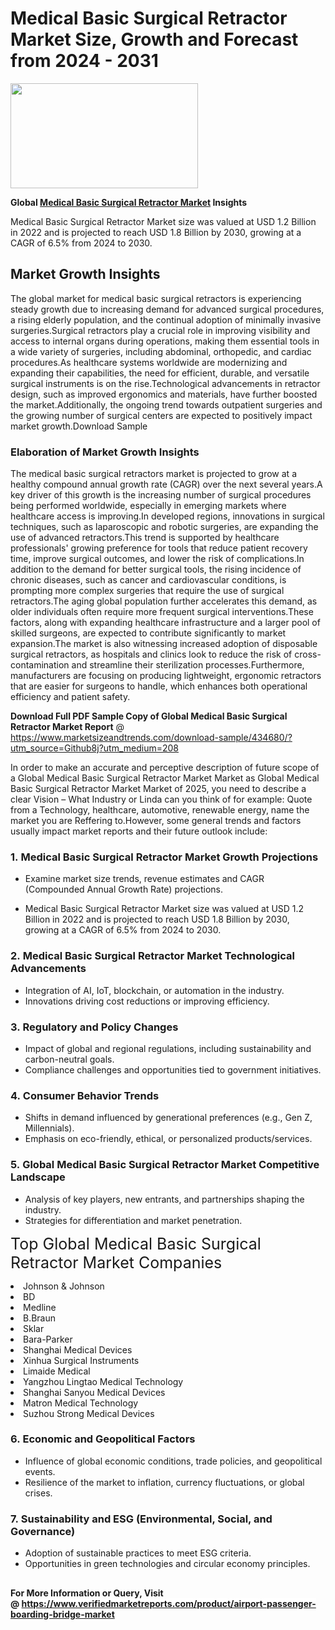 <H1>Medical Basic Surgical Retractor Market Size, Growth and Forecast from 2024 - 2031</H1><img class="aligncenter size-medium wp-image-584254" src="https://thirdeyenews.in/wp-content/uploads/2024/09/Global-Market-Research-300x168.jpeg" alt="" width="300" height="168" /><p><strong>Global&nbsp;<a href="https://www.marketsizeandtrends.com/download-sample/434680/?utm_source=Github8j?utm_medium=208">Medical Basic Surgical Retractor Market</a> Insights</strong></p><p>Medical Basic Surgical Retractor Market size was valued at USD 1.2 Billion in 2022 and is projected to reach USD 1.8 Billion by 2030, growing at a CAGR of 6.5% from 2024 to 2030.</p><p><h2>Market Growth Insights</h2> The global market for medical basic surgical retractors is experiencing steady growth due to increasing demand for advanced surgical procedures, a rising elderly population, and the continual adoption of minimally invasive surgeries.Surgical retractors play a crucial role in improving visibility and access to internal organs during operations, making them essential tools in a wide variety of surgeries, including abdominal, orthopedic, and cardiac procedures.As healthcare systems worldwide are modernizing and expanding their capabilities, the need for efficient, durable, and versatile surgical instruments is on the rise.Technological advancements in retractor design, such as improved ergonomics and materials, have further boosted the market.Additionally, the ongoing trend towards outpatient surgeries and the growing number of surgical centers are expected to positively impact market growth.Download Sample <h3>Elaboration of Market Growth Insights</h3> The medical basic surgical retractors market is projected to grow at a healthy compound annual growth rate (CAGR) over the next several years.A key driver of this growth is the increasing number of surgical procedures being performed worldwide, especially in emerging markets where healthcare access is improving.In developed regions, innovations in surgical techniques, such as laparoscopic and robotic surgeries, are expanding the use of advanced retractors.This trend is supported by healthcare professionals' growing preference for tools that reduce patient recovery time, improve surgical outcomes, and lower the risk of complications.In addition to the demand for better surgical tools, the rising incidence of chronic diseases, such as cancer and cardiovascular conditions, is prompting more complex surgeries that require the use of surgical retractors.The aging global population further accelerates this demand, as older individuals often require more frequent surgical interventions.These factors, along with expanding healthcare infrastructure and a larger pool of skilled surgeons, are expected to contribute significantly to market expansion.The market is also witnessing increased adoption of disposable surgical retractors, as hospitals and clinics look to reduce the risk of cross-contamination and streamline their sterilization processes.Furthermore, manufacturers are focusing on producing lightweight, ergonomic retractors that are easier for surgeons to handle, which enhances both operational efficiency and patient safety.</p><p><span class=""><strong>Download Full PDF Sample Copy of Global Medical Basic Surgical Retractor Market Report</strong> @ <a href="https://www.marketsizeandtrends.com/download-sample/434680/?utm_source=Github8j?utm_medium=208" target="_blank">https://www.marketsizeandtrends.com/download-sample/434680/?utm_source=Github8j?utm_medium=208</a></span></p><p>In order to make an accurate and perceptive description of future scope of a Global&nbsp;Medical Basic Surgical Retractor Market Market as Global&nbsp;Medical Basic Surgical Retractor Market Market of 2025, you need to describe a clear Vision &ndash; What Industry or Linda can you think of for example: Quote from a Technology, healthcare, automotive, renewable energy, name the market you are Reffering to.However, some general trends and factors usually impact market reports and their future outlook include:</p><h3>1.&nbsp;<strong>Medical Basic Surgical Retractor Market Growth Projections</strong></h3><ul><li>Examine market size trends, revenue estimates and CAGR (Compounded Annual Growth Rate) projections.</li><li><p>Medical Basic Surgical Retractor Market size was valued at USD 1.2 Billion in 2022 and is projected to reach USD 1.8 Billion by 2030, growing at a CAGR of 6.5% from 2024 to 2030.</p></li></ul><h3>2.&nbsp;<strong>Medical Basic Surgical Retractor Market Technological Advancements</strong></h3><ul><li>Integration of AI, IoT, blockchain, or automation in the industry.</li><li>Innovations driving cost reductions or improving efficiency.</li></ul><h3>3.&nbsp;<strong>Regulatory and Policy Changes</strong></h3><ul><li>Impact of global and regional regulations, including sustainability and carbon-neutral goals.</li><li>Compliance challenges and opportunities tied to government initiatives.</li></ul><h3>4.&nbsp;<strong>Consumer Behavior Trends</strong></h3><ul><li>Shifts in demand influenced by generational preferences (e.g., Gen Z, Millennials).</li><li>Emphasis on eco-friendly, ethical, or personalized products/services.</li></ul><h3>5.&nbsp;<strong>Global Medical Basic Surgical Retractor Market Competitive Landscape</strong></h3><ul><li>Analysis of key players, new entrants, and partnerships shaping the industry.</li><li>Strategies for differentiation and market penetration.</li></ul><p data-pm-slice="1 1 []"><span style="color: inherit; font-family: inherit; font-size: 25px;">Top Global Medical Basic Surgical Retractor Market Companies</span></p><div class="" data-test-id=""><p><li>Johnson & Johnson</li><li> BD</li><li> Medline</li><li> B.Braun</li><li> Sklar</li><li> Bara-Parker</li><li> Shanghai Medical Devices</li><li> Xinhua Surgical Instruments</li><li> Limaide Medical</li><li> Yangzhou Lingtao Medical Technology</li><li> Shanghai Sanyou Medical Devices</li><li> Matron Medical Technology</li><li> Suzhou Strong Medical Devices</li></p></div><h3>6.&nbsp;<strong>Economic and Geopolitical Factors</strong></h3><ul><li>Influence of global economic conditions, trade policies, and geopolitical events.</li><li>Resilience of the market to inflation, currency fluctuations, or global crises.</li></ul><h3>7.&nbsp;<strong>Sustainability and ESG (Environmental, Social, and Governance)</strong></h3><ul><li>Adoption of sustainable practices to meet ESG criteria.</li><li>Opportunities in green technologies and circular economy principles.</li></ul><h2><strong style="font-size: 14px;">For More Information or Query, Visit @&nbsp;</strong><a style="background-color: #ffffff; font-size: 14px;" href="https://www.marketsizeandtrends.com/report/medical-basic-surgical-retractor-market/" target="_blank">https://www.verifiedmarketreports.com/product/airport-passenger-boarding-bridge-market</a></h2>